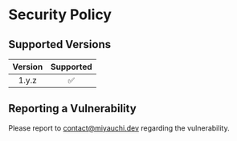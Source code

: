 # Security Policy

## Supported Versions

| Version |     Supported      |
| :-----: | :----------------: |
|  1.y.z  | :white_check_mark: |

## Reporting a Vulnerability

Please report to <contact@miyauchi.dev> regarding the vulnerability.
